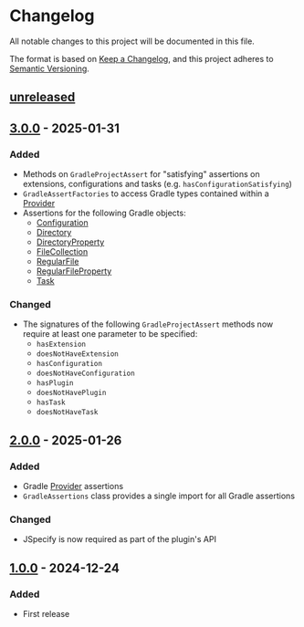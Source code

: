 # Changelog

All notable changes to this project will be documented in this file.

The format is based on [Keep a Changelog](https://keepachangelog.com/en/1.0.0/),
and this project adheres to [Semantic Versioning](https://semver.org/spec/v2.0.0.html).

## [unreleased]

## [3.0.0] - 2025-01-31

### Added

- Methods on `GradleProjectAssert` for "satisfying" assertions on extensions, configurations and tasks
  (e.g. `hasConfigurationSatisfying`)
- `GradleAssertFactories` to access Gradle types contained within a
  [Provider](https://docs.gradle.org/current/javadoc/org/gradle/api/provider/Provider.html)
- Assertions for the following Gradle objects:
  - [Configuration](https://docs.gradle.org/current/javadoc/org/gradle/api/artifacts/Configuration.html)
  - [Directory](https://docs.gradle.org/current/javadoc/org/gradle/api/file/Directory.html)
  - [DirectoryProperty](https://docs.gradle.org/current/javadoc/org/gradle/api/file/DirectoryProperty.html)
  - [FileCollection](https://docs.gradle.org/current/javadoc/org/gradle/api/file/FileCollection.html)
  - [RegularFile](https://docs.gradle.org/current/javadoc/org/gradle/api/file/RegularFile.html)
  - [RegularFileProperty](https://docs.gradle.org/current/javadoc/org/gradle/api/file/RegularFileProperty.html)
  - [Task](https://docs.gradle.org/current/javadoc/org/gradle/api/Task.html)

### Changed

- The signatures of the following `GradleProjectAssert` methods now require at least one parameter to be specified:
  - `hasExtension`
  - `doesNotHaveExtension`
  - `hasConfiguration`
  - `doesNotHaveConfiguration`
  - `hasPlugin`
  - `doesNotHavePlugin`
  - `hasTask`
  - `doesNotHaveTask`

## [2.0.0] - 2025-01-26

### Added

- Gradle [Provider](https://docs.gradle.org/current/javadoc/org/gradle/api/provider/Provider.html) assertions
- `GradleAssertions` class provides a single import for all Gradle assertions

### Changed

- JSpecify is now required as part of the plugin's API

## [1.0.0] - 2024-12-24

### Added

- First release

[unreleased]: https://github.com/cthing/assertj-gradle/compare/3.0.0...HEAD
[3.0.0]: https://github.com/cthing/assertj-gradle/releases/tag/3.0.0
[2.0.0]: https://github.com/cthing/assertj-gradle/releases/tag/2.0.0
[1.0.0]: https://github.com/cthing/assertj-gradle/releases/tag/1.0.0
